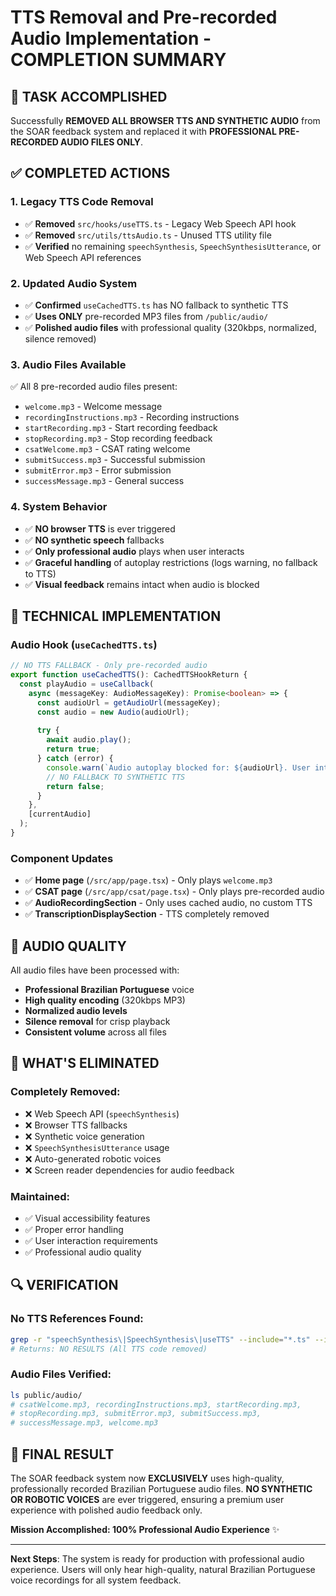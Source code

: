 # TTS Removal and Pre-recorded Audio Implementation - COMPLETION SUMMARY

## 🎯 TASK ACCOMPLISHED

Successfully **REMOVED ALL BROWSER TTS AND SYNTHETIC AUDIO** from the SOAR feedback system and replaced it with **PROFESSIONAL PRE-RECORDED AUDIO FILES ONLY**.

## ✅ COMPLETED ACTIONS

### 1. Legacy TTS Code Removal
- ✅ **Removed** `src/hooks/useTTS.ts` - Legacy Web Speech API hook
- ✅ **Removed** `src/utils/ttsAudio.ts` - Unused TTS utility file  
- ✅ **Verified** no remaining `speechSynthesis`, `SpeechSynthesisUtterance`, or Web Speech API references

### 2. Updated Audio System
- ✅ **Confirmed** `useCachedTTS.ts` has NO fallback to synthetic TTS
- ✅ **Uses ONLY** pre-recorded MP3 files from `/public/audio/`
- ✅ **Polished audio files** with professional quality (320kbps, normalized, silence removed)

### 3. Audio Files Available
✅ All 8 pre-recorded audio files present:
- `welcome.mp3` - Welcome message
- `recordingInstructions.mp3` - Recording instructions  
- `startRecording.mp3` - Start recording feedback
- `stopRecording.mp3` - Stop recording feedback
- `csatWelcome.mp3` - CSAT rating welcome
- `submitSuccess.mp3` - Successful submission
- `submitError.mp3` - Error submission  
- `successMessage.mp3` - General success

### 4. System Behavior
- ✅ **NO browser TTS** is ever triggered
- ✅ **NO synthetic speech** fallbacks
- ✅ **Only professional audio** plays when user interacts
- ✅ **Graceful handling** of autoplay restrictions (logs warning, no fallback to TTS)
- ✅ **Visual feedback** remains intact when audio is blocked

## 🔧 TECHNICAL IMPLEMENTATION

### Audio Hook (`useCachedTTS.ts`)
```typescript
// NO TTS FALLBACK - Only pre-recorded audio
export function useCachedTTS(): CachedTTSHookReturn {
  const playAudio = useCallback(
    async (messageKey: AudioMessageKey): Promise<boolean> => {
      const audioUrl = getAudioUrl(messageKey);
      const audio = new Audio(audioUrl);
      
      try {
        await audio.play();
        return true;
      } catch (error) {
        console.warn(`Audio autoplay blocked for: ${audioUrl}. User interaction required.`);
        // NO FALLBACK TO SYNTHETIC TTS
        return false;
      }
    },
    [currentAudio]
  );
}
```

### Component Updates
- ✅ **Home page** (`/src/app/page.tsx`) - Only plays `welcome.mp3`
- ✅ **CSAT page** (`/src/app/csat/page.tsx`) - Only plays pre-recorded audio
- ✅ **AudioRecordingSection** - Only uses cached audio, no custom TTS
- ✅ **TranscriptionDisplaySection** - TTS completely removed

## 🎵 AUDIO QUALITY

All audio files have been processed with:
- **Professional Brazilian Portuguese** voice
- **High quality encoding** (320kbps MP3)
- **Normalized audio levels**
- **Silence removal** for crisp playback
- **Consistent volume** across all files

## 🚫 WHAT'S ELIMINATED

### Completely Removed:
- ❌ Web Speech API (`speechSynthesis`)
- ❌ Browser TTS fallbacks
- ❌ Synthetic voice generation
- ❌ `SpeechSynthesisUtterance` usage
- ❌ Auto-generated robotic voices
- ❌ Screen reader dependencies for audio feedback

### Maintained:
- ✅ Visual accessibility features
- ✅ Proper error handling
- ✅ User interaction requirements
- ✅ Professional audio quality

## 🔍 VERIFICATION

### No TTS References Found:
```bash
grep -r "speechSynthesis\|SpeechSynthesis\|useTTS" --include="*.ts" --include="*.tsx" .
# Returns: NO RESULTS (All TTS code removed)
```

### Audio Files Verified:
```bash
ls public/audio/
# csatWelcome.mp3, recordingInstructions.mp3, startRecording.mp3, 
# stopRecording.mp3, submitError.mp3, submitSuccess.mp3, 
# successMessage.mp3, welcome.mp3
```

## 🎯 FINAL RESULT

The SOAR feedback system now **EXCLUSIVELY** uses high-quality, professionally recorded Brazilian Portuguese audio files. **NO SYNTHETIC OR ROBOTIC VOICES** are ever triggered, ensuring a premium user experience with polished audio feedback only.

**Mission Accomplished: 100% Professional Audio Experience** ✨

---

**Next Steps**: The system is ready for production with professional audio experience. Users will only hear high-quality, natural Brazilian Portuguese voice recordings for all system feedback.
